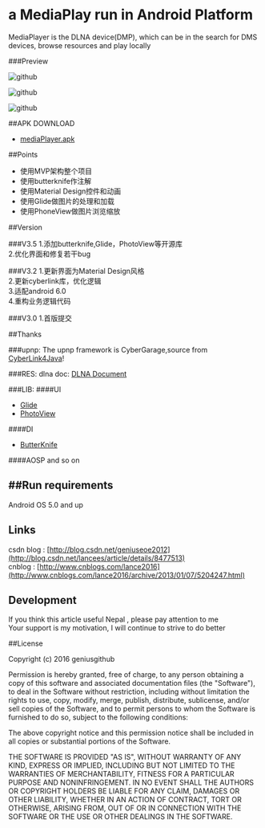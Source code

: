 a MediaPlay  run in Android Platform 
===========
MediaPlayer is the DLNA device(DMP), which can be in the search for DMS devices, browse resources and play locally



###Preview

![github](https://github.com/geniusgithub/MediaPlayer/blob/master/storage/main.jpg?raw=true "github")  

![github](https://github.com/geniusgithub/MediaPlayer/blob/master/storage/browse.jpg?raw=true "github")  

![github](https://github.com/geniusgithub/MediaPlayer/blob/master/storage/media.jpg?raw=true "github")  

##APK DOWNLOAD
* [mediaPlayer.apk](https://raw.githubusercontent.com/geniusgithub/MediaPlayer/master/storage/mediaPlayer.apk)

##Points

* 使用MVP架构整个项目
* 使用butterknife作注解
* 使用Material Design控件和动画
* 使用Glide做图片的处理和加载
* 使用PhoneView做图片浏览缩放


##Version

###V3.5
1.添加butterknife,Glide，PhotoView等开源库<br/> 
2.优化界面和修复若干bug<br/> 

###V3.2
1.更新界面为Material Design风格<br/> 
2.更新cyberlink库，优化逻辑<br/> 
3.适配android 6.0<br/> 
4.重构业务逻辑代码<br/> 

###V3.0
1.首版提交


##Thanks

###upnp:
The upnp framework is CyberGarage,source from [CyberLink4Java](https://github.com/cybergarage/CyberLink4Java)!

###RES:
dlna doc: [DLNA Document](http://download.csdn.net/detail/geniuseoe2012/4969961)<br />

###LIB:
####UI
* [Glide](https://github.com/bumptech/glide)
* [PhotoView](https://github.com/chrisbanes/PhotoView)

####DI
* [ButterKnife](https://github.com/JakeWharton/butterknife)

####AOSP and so on


##Run requirements
------------------------------
Android OS 5.0 and up<br />


## Links
csdn blog : [http://blog.csdn.net/geniuseoe2012](http://blog.csdn.net/lancees/article/details/8477513)<br /> 
cnblog : [http://www.cnblogs.com/lance2016](http://www.cnblogs.com/lance2016/archive/2013/01/07/5204247.html)<br /> 


## Development
If you think this article useful Nepal , please pay attention to me<br />
Your support is my motivation, I will continue to strive to do better


##License

Copyright (c) 2016 geniusgithub

Permission is hereby granted, free of charge, to any person obtaining a copy of this software and associated documentation files (the "Software"), to deal in the Software without restriction, including without limitation the rights to use, copy, modify, merge, publish, distribute, sublicense, and/or sell copies of the Software, and to permit persons to whom the Software is furnished to do so, subject to the following conditions:

The above copyright notice and this permission notice shall be included in all copies or substantial portions of the Software.

THE SOFTWARE IS PROVIDED "AS IS", WITHOUT WARRANTY OF ANY KIND, EXPRESS OR IMPLIED, INCLUDING BUT NOT LIMITED TO THE WARRANTIES OF MERCHANTABILITY, FITNESS FOR A PARTICULAR PURPOSE AND NONINFRINGEMENT. IN NO EVENT SHALL THE AUTHORS OR COPYRIGHT HOLDERS BE LIABLE FOR ANY CLAIM, DAMAGES OR OTHER LIABILITY, WHETHER IN AN ACTION OF CONTRACT, TORT OR OTHERWISE, ARISING FROM, OUT OF OR IN CONNECTION WITH THE SOFTWARE OR THE USE OR OTHER DEALINGS IN THE SOFTWARE.
